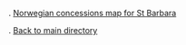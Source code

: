 . [Norwegian concessions map for St Barbara](http://zaknbur.github.io/norway/e-stb-norway-nov.html)

. [Back to main directory](http://zaknbur.github.io/tree/master) 
